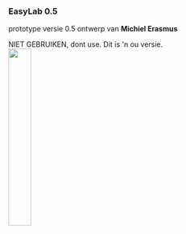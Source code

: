 ### EasyLab 0.5
prototype versie 0.5 ontwerp van **Michiel Erasmus**
<br/>

NIET GEBRUIKEN, dont use. Dit is 'n ou versie. <br/>
<img src="https://github.com/pappavis/EasyLab/raw/master/KiCAD/EasyLabArduino/JPGs/EasyLab4Kids%200.6_Jul-2016.jpg" wisth="30%" height="30%">
